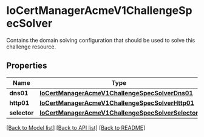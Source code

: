 # IoCertManagerAcmeV1ChallengeSpecSolver

Contains the domain solving configuration that should be used to solve this challenge resource.
## Properties
Name | Type | Description | Notes
------------ | ------------- | ------------- | -------------
**dns01** | [**IoCertManagerAcmeV1ChallengeSpecSolverDns01**](IoCertManagerAcmeV1ChallengeSpecSolverDns01.md) |  | [optional] 
**http01** | [**IoCertManagerAcmeV1ChallengeSpecSolverHttp01**](IoCertManagerAcmeV1ChallengeSpecSolverHttp01.md) |  | [optional] 
**selector** | [**IoCertManagerAcmeV1ChallengeSpecSolverSelector**](IoCertManagerAcmeV1ChallengeSpecSolverSelector.md) |  | [optional] 

[[Back to Model list]](../README.md#documentation-for-models) [[Back to API list]](../README.md#documentation-for-api-endpoints) [[Back to README]](../README.md)


